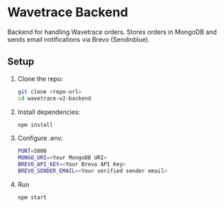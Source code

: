 # Wavetrace Backend

Backend for handling Wavetrace orders. Stores orders in MongoDB and sends email notifications via Brevo (Sendinblue).

## Setup

1. Clone the repo:
   ```bash
   git clone <repo-url>
   cd wavetrace-v2-backend
   ```
2. Install dependencies:
   ```bash
   npm install
   ```
3. Configure .env:
   ```bash
   PORT=5000
   MONGO_URI=<Your MongoDB URI>
   BREVO_API_KEY=<Your Brevo API Key>
   BREVO_SENDER_EMAIL=<Your verified sender email>
   ```
4. Run
   ```bash
   npm start
   ```
